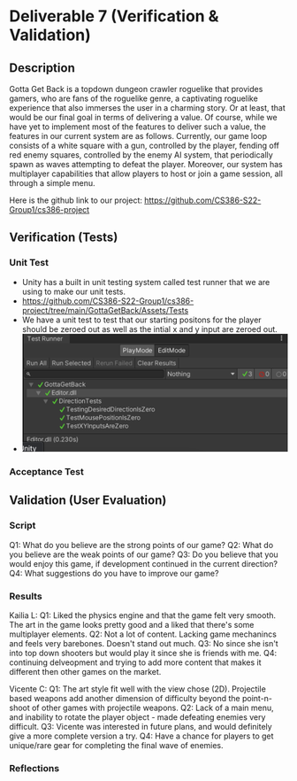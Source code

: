 # Deliverable 7 (Verification & Validation)

## Description
Gotta Get Back is a topdown dungeon crawler roguelike that provides gamers, who are fans of the roguelike genre, a captivating roguelike experience that also immerses the user in a charming story.
Or at least, that would be our final goal in terms of delivering a value. Of course, while we have yet to implement most of the features to deliver such a value, the features in our current system are as follows.
Currently, our game loop consists of a white square with a gun, controlled by the player, fending off red enemy squares, controlled by the enemy AI system, that periodically spawn as waves attempting to defeat the player.
Moreover, our system has multiplayer capabilities that allow players to host or join a game session, all through a simple menu.

Here is the github link to our project: https://github.com/CS386-S22-Group1/cs386-project

## Verification (Tests)
### Unit Test
- Unity has a built in unit testing system called test runner that we are using to make our unit tests.
- https://github.com/CS386-S22-Group1/cs386-project/tree/main/GottaGetBack/Assets/Tests
- We have a unit test to test that our starting positons for the player should be zeroed out as well as the intial x and y input are zeroed out.
- ![This is the UnitTests picture.](D4_pictures/UnitTests.png)

### Acceptance Test

## Validation (User Evaluation)
### Script
Q1: What do you believe are the strong points of our game?
Q2: What do you believe are the weak points of our game?
Q3: Do you believe that you would enjoy this game, if development continued in the current direction?
Q4: What suggestions do you have to improve our game?
### Results
Kailia L:
Q1: Liked the physics engine and that the game felt very smooth. The art in the game looks pretty good and a liked that there's some multiplayer elements.
Q2: Not a lot of content. Lacking game mechanincs and feels very barebones. Doesn't stand out much.
Q3: No since she isn't into top down shooters but would play it since she is friends with me.
Q4: continuing delveopment and trying to add more content that makes it different then other games on the market.

Vicente C:
Q1: The art style fit well with the view chose (2D). Projectile based weapons add another dimension of difficulty beyond the point-n-shoot of other games with projectile weapons.
Q2: Lack of a main menu, and inability to rotate the player object - made defeating enemies very difficult.
Q3: Vicente was interested in future plans, and would definitely give a more complete version a try.
Q4: Have a chance for players to get unique/rare gear for completing the final wave of enemies.

### Reflections
